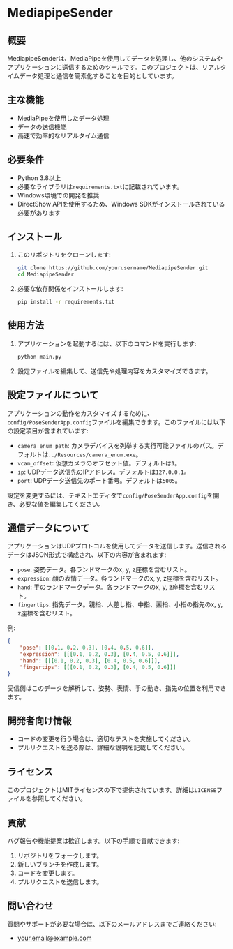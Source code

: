 # MediapipeSender

## 概要
MediapipeSenderは、MediaPipeを使用してデータを処理し、他のシステムやアプリケーションに送信するためのツールです。このプロジェクトは、リアルタイムデータ処理と通信を簡素化することを目的としています。

## 主な機能
- MediaPipeを使用したデータ処理
- データの送信機能
- 高速で効率的なリアルタイム通信

## 必要条件
- Python 3.8以上
- 必要なライブラリは`requirements.txt`に記載されています。
- Windows環境での開発を推奨
- DirectShow APIを使用するため、Windows SDKがインストールされている必要があります

## インストール
1. このリポジトリをクローンします:
   ```bash
   git clone https://github.com/yourusername/MediapipeSender.git
   cd MediapipeSender
   ```

2. 必要な依存関係をインストールします:
   ```bash
   pip install -r requirements.txt
   ```

## 使用方法
1. アプリケーションを起動するには、以下のコマンドを実行します:
   ```bash
   python main.py
   ```

2. 設定ファイルを編集して、送信先や処理内容をカスタマイズできます。

## 設定ファイルについて
アプリケーションの動作をカスタマイズするために、`config/PoseSenderApp.config`ファイルを編集できます。このファイルには以下の設定項目が含まれています:

- `camera_enum_path`: カメラデバイスを列挙する実行可能ファイルのパス。デフォルトは`../Resources/camera_enum.exe`。
- `vcam_offset`: 仮想カメラのオフセット値。デフォルトは`1`。
- `ip`: UDPデータ送信先のIPアドレス。デフォルトは`127.0.0.1`。
- `port`: UDPデータ送信先のポート番号。デフォルトは`5005`。

設定を変更するには、テキストエディタで`config/PoseSenderApp.config`を開き、必要な値を編集してください。

## 通信データについて
アプリケーションはUDPプロトコルを使用してデータを送信します。送信されるデータはJSON形式で構成され、以下の内容が含まれます:

- `pose`: 姿勢データ。各ランドマークのx, y, z座標を含むリスト。
- `expression`: 顔の表情データ。各ランドマークのx, y, z座標を含むリスト。
- `hand`: 手のランドマークデータ。各ランドマークのx, y, z座標を含むリスト。
- `fingertips`: 指先データ。親指、人差し指、中指、薬指、小指の指先のx, y, z座標を含むリスト。

例:
```json
{
    "pose": [[0.1, 0.2, 0.3], [0.4, 0.5, 0.6]],
    "expression": [[[0.1, 0.2, 0.3], [0.4, 0.5, 0.6]]],
    "hand": [[[0.1, 0.2, 0.3], [0.4, 0.5, 0.6]]],
    "fingertips": [[[0.1, 0.2, 0.3], [0.4, 0.5, 0.6]]]
}
```

受信側はこのデータを解析して、姿勢、表情、手の動き、指先の位置を利用できます。

## 開発者向け情報
- コードの変更を行う場合は、適切なテストを実施してください。
- プルリクエストを送る際は、詳細な説明を記載してください。

## ライセンス
このプロジェクトはMITライセンスの下で提供されています。詳細は`LICENSE`ファイルを参照してください。

## 貢献
バグ報告や機能提案は歓迎します。以下の手順で貢献できます:
1. リポジトリをフォークします。
2. 新しいブランチを作成します。
3. コードを変更します。
4. プルリクエストを送信します。

## 問い合わせ
質問やサポートが必要な場合は、以下のメールアドレスまでご連絡ください:
- your.email@example.com
